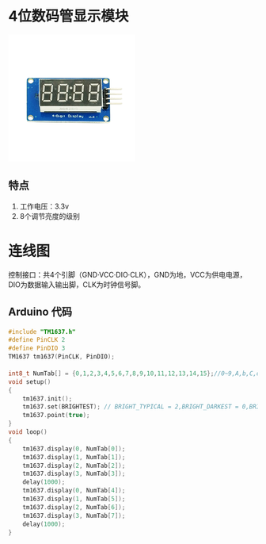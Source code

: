 # 4位数码管显示模块

![](/assets/4weishuma.png)

## 特点

1. 工作电压：3.3v
2. 8个调节亮度的级别

# 连线图

控制接口：共4个引脚（GND·VCC·DIO·CLK），GND为地，VCC为供电电源，DIO为数据输入输出脚，CLK为时钟信号脚。

## Arduino 代码

```cpp
#include "TM1637.h"
#define PinCLK 2
#define PinDIO 3
TM1637 tm1637(PinCLK, PinDIO);

int8_t NumTab[] = {0,1,2,3,4,5,6,7,8,9,10,11,12,13,14,15};//0~9,A,b,C,d,E,F
void setup()
{
    tm1637.init();
    tm1637.set(BRIGHTEST); // BRIGHT_TYPICAL = 2,BRIGHT_DARKEST = 0,BRIGHTEST = 7;
    tm1637.point(true);
}
void loop()
{
    tm1637.display(0, NumTab[0]);
    tm1637.display(1, NumTab[1]);
    tm1637.display(2, NumTab[2]);
    tm1637.display(3, NumTab[3]);
    delay(1000);
    tm1637.display(0, NumTab[4]);
    tm1637.display(1, NumTab[5]);
    tm1637.display(2, NumTab[6]);
    tm1637.display(3, NumTab[7]);
    delay(1000);
}
```



